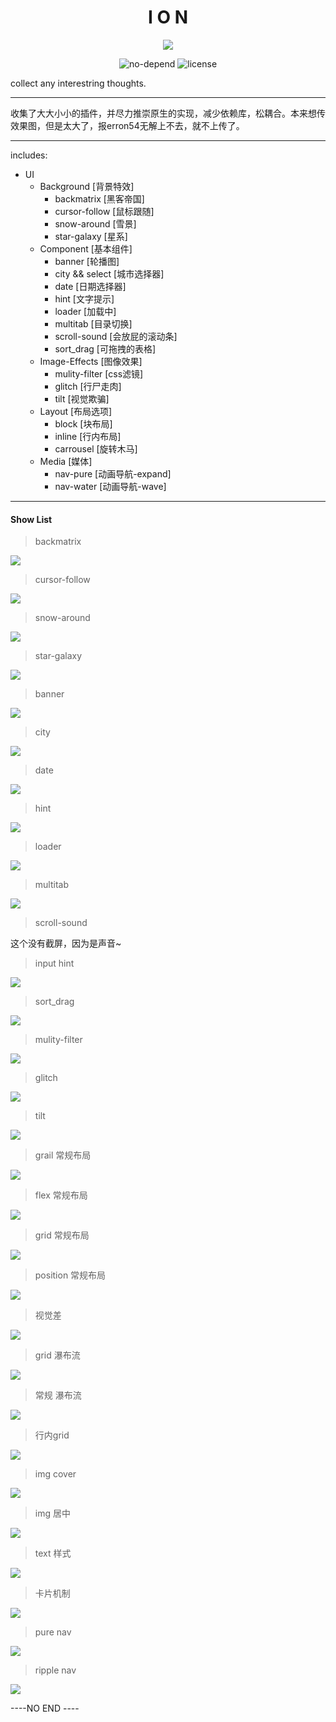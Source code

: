 
<center>

# I O N

<img src="CUTS/bar.png" />

![no-depend](https://img.shields.io/gemnasium/mathiasbynens/he.svg)
![license](https://img.shields.io/github/license/mashape/apistatus.svg)

</center>

collect any interestring thoughts.

---

收集了大大小小的插件，并尽力推崇原生的实现，减少依赖库，松耦合。本来想传效果图，但是太大了，报erron54无解上不去，就不上传了。

---

includes:

- UI
  - Background [背景特效]
    - backmatrix  [黑客帝国]
    - cursor-follow  [鼠标跟随]
    - snow-around  [雪景]
    - star-galaxy  [星系]
  - Component [基本组件]
    - banner  [轮播图]
    - city && select  [城市选择器]
    - date  [日期选择器]
    - hint  [文字提示]
    - loader  [加载中]
    - multitab  [目录切换]
    - scroll-sound  [会放屁的滚动条]
    - sort_drag  [可拖拽的表格]
  - Image-Effects [图像效果]
    - mulity-filter  [css滤镜]
    - glitch  [行尸走肉]
    - tilt  [视觉欺骗]
  - Layout [布局选项]
    - block  [块布局]
    - inline  [行内布局]
    - carrousel  [旋转木马]
  - Media [媒体]
    - nav-pure  [动画导航-expand]
    - nav-water  [动画导航-wave]

---

#### Show List

> backmatrix

![](CUTS/1.gif)

> cursor-follow

![](CUTS/2.gif)

> snow-around

![](CUTS/3.gif)

> star-galaxy

![](CUTS/4.gif)

> banner

![](CUTS/5.gif)

> city

![](CUTS/6.png)

> date

![](CUTS/7.gif)

> hint

![](CUTS/8.gif)

> loader

![](CUTS/9.gif)

> multitab

![](CUTS/10.gif)

> scroll-sound 

这个没有截屏，因为是声音~

> input hint

![](CUTS/11.gif)

> sort_drag

![](CUTS/12.gif)

> mulity-filter

![](CUTS/13.gif)

> glitch

![](CUTS/14.gif)

> tilt

![](CUTS/15.gif)

> grail 常规布局

![](CUTS/16.png)

> flex 常规布局

![](CUTS/17.png)

> grid 常规布局

![](CUTS/18.png)

> position 常规布局

![](CUTS/19.png)

> 视觉差

![](CUTS/20.gif)

> grid 瀑布流

![](CUTS/21.png)

> 常规 瀑布流

![](CUTS/22.gif)

> 行内grid

![](CUTS/23.png)

> img cover

![](CUTS/24.gif)

> img 居中

![](CUTS/25.gif)

> text 样式

![](CUTS/26.png)

> 卡片机制

![](CUTS/27.gif)

> pure nav

![](CUTS/28.gif)

> ripple nav

![](CUTS/29.gif)

----NO END ----
